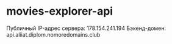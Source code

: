 # movies-explorer-api

Публичный IP-адрес сервера: 178.154.241.194 Бэкенд-домен: api.aliiat.diplom.nomoredomains.club
